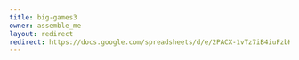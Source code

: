 ```yaml
---
title: big-games3
owner: assemble_me
layout: redirect
redirect: https://docs.google.com/spreadsheets/d/e/2PACX-1vTz7iB4iuFzbHaU2CN22uuyZcM0XPnpqD68UxKbHXOIh-Ep_yYYAF4uMayBwWGeyK4PicQNqUiuHo2a/pubhtml?gid=0
---
```

